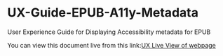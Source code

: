 # UX-Guide-EPUB-A11y-Metadata
User Experience Guide for Displaying Accessibility metadata for EPUB

You can view this document live from this link:[UX Live View of webpage](https://benetech.github.io/UX-Guide-A11y-Metadata/UXGuideA11Y-EPUB.html)

